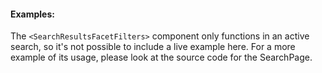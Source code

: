 #### Examples:

The `<SearchResultsFacetFilters>` component only functions in an active search, so it's not possible to include a live example here. For a more example of its usage, please look at the source code for the SearchPage.